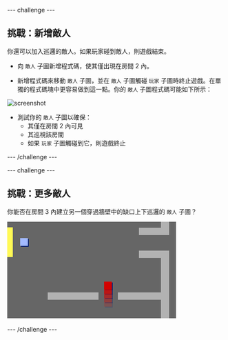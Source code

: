 --- challenge ---
## 挑戰：新增敵人

你還可以加入巡邏的敵人。如果玩家碰到敵人，則遊戲結束。

+ 向 `敵人` 子圖新增程式碼，使其僅出現在房間 2 內。

+ 新增程式碼來移動 `敵人` 子圖，並在 `敵人` 子圖觸碰 `玩家` 子圖時終止遊戲。在單獨的程式碼塊中更容易做到這一點。你的 `敵人` 子圖程式碼可能如下所示：

![screenshot](images/world-enemy-code.png)

+ 測試你的 `敵人` 子圖以確保：
	+ 其僅在房間 2 內可見
	+ 其巡視該房間
	+ 如果 `玩家` 子圖觸碰到它，則遊戲終止

--- /challenge ---

--- challenge ---
## 挑戰：更多敵人
你能否在房間 3 內建立另一個穿過牆壁中的缺口上下巡邏的 `敵人` 子圖？

![screenshot](images/world-enemy2.png)

--- /challenge ---

